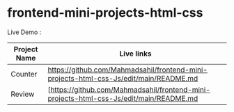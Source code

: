 # frontend-mini-projects-html-css

Live Demo :

| Project Name | Live links |
| --- | --- |
| Counter | https://github.com/Mahmadsahil/frontend-mini-projects-html-css-Js/edit/main/README.md|
| Review | [https://github.com/Mahmadsahil/frontend-mini-projects-html-css-Js/edit/main/README.md|
